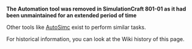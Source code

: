 **The Automation tool was removed in SimulationCraft 801-01 as it had been unmaintained for an extended period of time**

Other tools like [AutoSimc](https://github.com/SimCMinMax/AutoSimC) exist to perform similar tasks.

For historical information, you can look at the Wiki history of this page.